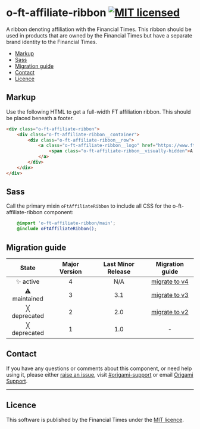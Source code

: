 # o-ft-affiliate-ribbon [![MIT licensed](https://img.shields.io/badge/license-MIT-blue.svg)](#licence)

A ribbon denoting affiliation with the Financial Times. This ribbon should be used in products that are owned by the Financial Times but have a separate brand identity to the Financial Times.

- [Markup](#markup)
- [Sass](#sass)
- [Migration guide](#migration-guide)
- [Contact](#contact)
- [Licence](#licence)

## Markup

Use the following HTML to get a full-width FT affiliation ribbon. This should be placed beneath a footer.

```html
<div class="o-ft-affiliate-ribbon">
	<div class="o-ft-affiliate-ribbon__container">
		<div class="o-ft-affiliate-ribbon__row">
			<a class="o-ft-affiliate-ribbon__logo" href="https://www.ft.com/" title="The Financial Times" target="_blank">
				<span class="o-ft-affiliate-ribbon__visually-hidden">A service from the Financial Times</span>
			</a>
		</div>
	</div>
</div>
```

## Sass

Call the primary mixin `oFtAffiliateRibbon` to include all CSS for the o-ft-affiliate-ribbon component:

```scss
	@import 'o-ft-affiliate-ribbon/main';
	@include oFtAffiliateRibbon();
```

## Migration guide

State | Major Version | Last Minor Release | Migration guide |
:---: | :---: | :---: | :---:
✨ active | 4 | N/A | [migrate to v4](MIGRATION.md#migrating-from-v3-to-v4) |
⚠ maintained | 3 | 3.1 | [migrate to v3](MIGRATION.md#migrating-from-v2-to-v3) |
╳ deprecated | 2 | 2.0 | [migrate to v2](MIGRATION.md#migrating-from-v1-to-v2) |
╳ deprecated | 1 | 1.0 | - |

## Contact

If you have any questions or comments about this component, or need help using it, please either [raise an issue](https://github.com/Financial-Times/o-ft-affiliate-ribbon/issues), visit [#origami-support](https://financialtimes.slack.com/messages/origami-support/) or email [Origami Support](mailto:origami-support@ft.com).

---

## Licence

This software is published by the Financial Times under the [MIT licence](http://opensource.org/licenses/MIT).
